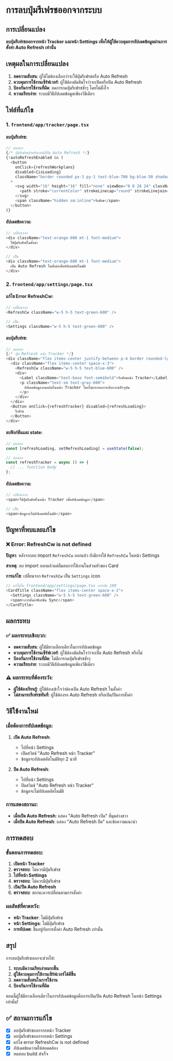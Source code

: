 # การลบปุ่มรีเฟรชออกจากระบบ

## การเปลี่ยนแปลง

**ลบปุ่มรีเฟรชออกจากหน้า Tracker และหน้า Settings เพื่อให้ผู้ใช้ควบคุมการอัปเดตข้อมูลผ่านการตั้งค่า Auto Refresh เท่านั้น**

## เหตุผลในการเปลี่ยนแปลง

1. **ลดความสับสน**: ผู้ใช้ไม่ต้องเลือกว่าจะใช้ปุ่มรีเฟรชหรือ Auto Refresh
2. **ควบคุมการใช้งานเซิร์ฟเวอร์**: ผู้ใช้ต้องตัดสินใจว่าจะเปิดหรือปิด Auto Refresh
3. **ป้องกันการใช้งานที่ผิด**: ลดการกดปุ่มรีเฟรชซ้ำๆ โดยไม่ตั้งใจ
4. **ความเรียบง่าย**: ระบบมีวิธีอัปเดตข้อมูลเพียงวิธีเดียว

## ไฟล์ที่แก้ไข

### 1. `frontend/app/tracker/page.tsx`

#### ลบปุ่มรีเฟรช:
```typescript
// ลบออก
{/* ปุ่มรีเฟรชสำหรับกรณีที่ปิด Auto Refresh */}
{!autoRefreshEnabled && (
  <button 
    onClick={refreshWorkplans}
    disabled={isLoading}
    className="border rounded px-3 py-1 text-blue-700 bg-blue-50 shadow-sm hover:bg-blue-100 transition-colors flex items-center gap-1"
  >
    <svg width="16" height="16" fill="none" viewBox="0 0 24 24" className={isLoading ? 'animate-spin' : ''}>
      <path stroke="currentColor" strokeLinecap="round" strokeLinejoin="round" strokeWidth="2" d="M4 4v5h.582m15.356 2A8.001 8.001 0 004.582 9m0 0H9m11 11v-5h-.581m0 0a8.003 8.003 0 01-15.357-2m15.357 2H15"/>
    </svg>
    <span className="hidden sm:inline">รีเฟรช</span>
  </button>
)}
```

#### อัปเดตข้อความ:
```typescript
// เปลี่ยนจาก
<div className="text-orange-600 mt-1 font-medium">
  ใช้ปุ่มรีเฟรชในตั้งค่า
</div>

// เป็น
<div className="text-orange-600 mt-1 font-medium">
  เปิด Auto Refresh ในตั้งค่าเพื่ออัปเดตอัตโนมัติ
</div>
```

### 2. `frontend/app/settings/page.tsx`

#### แก้ไข Error RefreshCw:
```typescript
// เปลี่ยนจาก
<RefreshCw className="w-5 h-5 text-green-600" />

// เป็น
<Settings className="w-5 h-5 text-green-600" />
```

#### ลบปุ่มรีเฟรช:
```typescript
// ลบออก
{/* ปุ่ม Refresh หน้า Tracker */}
<div className="flex items-center justify-between p-4 border rounded-lg">
  <div className="flex items-center space-x-3">
    <RefreshCw className="w-5 h-5 text-blue-600" />
    <div>
      <Label className="text-base font-semibold">รีเฟรชหน้า Tracker</Label>
      <p className="text-sm text-gray-600">
        อัปเดตข้อมูลงานผลิตในหน้า Tracker โดยไม่กระทบการเลือกงานปัจจุบัน
      </p>
    </div>
  </div>
  <Button onClick={refreshTracker} disabled={refreshLoading}>
    รีเฟรช
  </Button>
</div>
```

#### ลบฟังก์ชันและ state:
```typescript
// ลบออก
const [refreshLoading, setRefreshLoading] = useState(false);

// ลบออก
const refreshTracker = async () => {
  // ... function body
};
```

#### อัปเดตข้อความ:
```typescript
// เปลี่ยนจาก
<span>ใช้ปุ่มรีเฟรชในหน้า Tracker เพื่ออัปเดตข้อมูล</span>

// เป็น
<span>ข้อมูลจะไม่อัปเดตอัตโนมัติ</span>
```

## ปัญหาที่พบและแก้ไข

### ❌ Error: RefreshCw is not defined
**ปัญหา**: หลังจากลบ import `RefreshCw` ออกแล้ว ยังมีการใช้ `RefreshCw` ในหน้า Settings

**สาเหตุ**: ลบ import ออกแล้วแต่ลืมลบการใช้งานในส่วนหัวของ Card

**การแก้ไข**: เปลี่ยนจาก `RefreshCw` เป็น `Settings` icon

```typescript
// แก้ไขใน frontend/app/settings/page.tsx บรรทัด 109
<CardTitle className="flex items-center space-x-2">
  <Settings className="w-5 h-5 text-green-600" />
  <span>การตั้งค่าฟังก์ชัน Sync</span>
</CardTitle>
```

## ผลกระทบ

### ✅ ผลกระทบเชิงบวก:
- **ลดความสับสน**: ผู้ใช้มีทางเลือกเดียวในการอัปเดตข้อมูล
- **ควบคุมการใช้งานเซิร์ฟเวอร์**: ผู้ใช้ต้องตัดสินใจว่าจะเปิด Auto Refresh หรือไม่
- **ป้องกันการใช้งานที่ผิด**: ไม่มีการกดปุ่มรีเฟรชซ้ำๆ
- **ความเรียบง่าย**: ระบบมีวิธีอัปเดตข้อมูลเพียงวิธีเดียว

### ⚠️ ผลกระทบที่ต้องระวัง:
- **ผู้ใช้ต้องเรียนรู้**: ผู้ใช้ต้องเข้าใจว่าต้องเปิด Auto Refresh ในตั้งค่า
- **ไม่สามารถรีเฟรชทันที**: ผู้ใช้ต้องรอ Auto Refresh หรือเปิด/ปิดการตั้งค่า

## วิธีใช้งานใหม่

### เมื่อต้องการอัปเดตข้อมูล:

1. **เปิด Auto Refresh**:
   - ไปที่หน้า Settings
   - เปิดสวิตช์ "Auto Refresh หน้า Tracker"
   - ข้อมูลจะอัปเดตอัตโนมัติทุก 2 นาที

2. **ปิด Auto Refresh**:
   - ไปที่หน้า Settings
   - ปิดสวิตช์ "Auto Refresh หน้า Tracker"
   - ข้อมูลจะไม่อัปเดตอัตโนมัติ

### การแสดงสถานะ:

- **เมื่อเปิด Auto Refresh**: แสดง "Auto Refresh เปิด" ที่มุมล่างขวา
- **เมื่อปิด Auto Refresh**: แสดง "Auto Refresh ปิด" และข้อความแนะนำ

## การทดสอบ

### ขั้นตอนการทดสอบ:

1. **เปิดหน้า Tracker**
2. **ตรวจสอบ**: ไม่ควรมีปุ่มรีเฟรช
3. **ไปที่หน้า Settings**
4. **ตรวจสอบ**: ไม่ควรมีปุ่มรีเฟรช
5. **เปิด/ปิด Auto Refresh**
6. **ตรวจสอบ**: สถานะควรเปลี่ยนตามการตั้งค่า

### ผลลัพธ์ที่คาดหวัง:

- **หน้า Tracker**: ไม่มีปุ่มรีเฟรช
- **หน้า Settings**: ไม่มีปุ่มรีเฟรช
- **การอัปเดต**: ขึ้นอยู่กับการตั้งค่า Auto Refresh เท่านั้น

## สรุป

การลบปุ่มรีเฟรชออกจะช่วยให้:

1. **ระบบมีความเรียบง่ายมากขึ้น**
2. **ผู้ใช้ควบคุมการใช้งานเซิร์ฟเวอร์ได้ดีขึ้น**
3. **ลดความสับสนในการใช้งาน**
4. **ป้องกันการใช้งานที่ผิด**

ตอนนี้ผู้ใช้มีทางเลือกเดียวในการอัปเดตข้อมูลคือการเปิด/ปิด Auto Refresh ในหน้า Settings เท่านั้น!

## ✅ สถานะการแก้ไข

- [x] ลบปุ่มรีเฟรชออกจากหน้า Tracker
- [x] ลบปุ่มรีเฟรชออกจากหน้า Settings
- [x] แก้ไข error RefreshCw is not defined
- [x] อัปเดตข้อความให้สอดคล้อง
- [x] ทดสอบ build สำเร็จ
